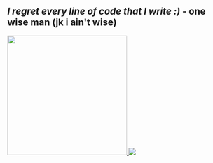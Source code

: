 _I regret every line of code that I write :)_ - one wise man (jk i ain't wise)
---

<div>
<a href="https://github.com/root-daemon">
            <img width="273" src="https://gitmystat.vercel.app/user?username=root-daemon&theme=gold"></img>
          </a>
          <a href="https://github.com/Rahuletto?tab=repositories">
            <img src="https://gitmystat.vercel.app/top?username=root-daemon&theme=gold&layout=bar"></img>
</a>
            
</div>

<!--
**root-daemon/root-daemon** is a ✨ _special_ ✨ repository because its `README.md` (this file) appears on your GitHub profile.

Here are some ideas to get you started:

- 🔭 I’m currently working on ...
- 🌱 I’m currently learning ...
- 👯 I’m looking to collaborate on ...
- 🤔 I’m looking for help with ...
- 💬 Ask me about ...
- 📫 How to reach me: ...
- 😄 Pronouns: ...
- ⚡ Fun fact: ...
-->
